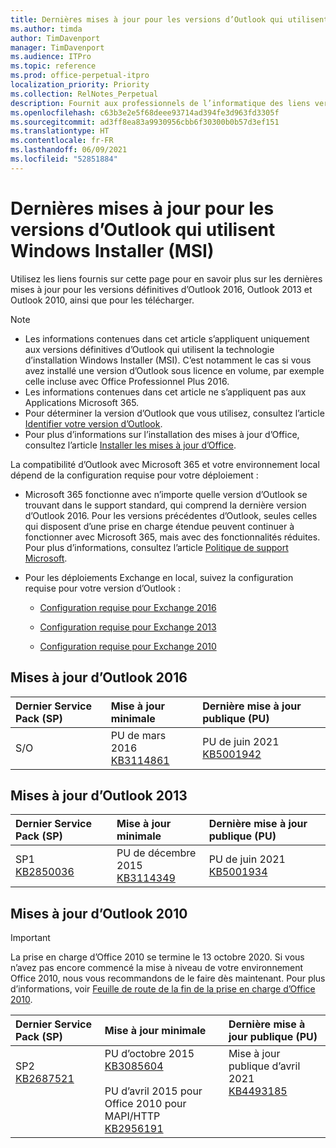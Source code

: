 ```yaml
---
title: Dernières mises à jour pour les versions d’Outlook qui utilisent Windows Installer (MSI)
ms.author: timda
author: TimDavenport
manager: TimDavenport
ms.audience: ITPro
ms.topic: reference
ms.prod: office-perpetual-itpro
localization_priority: Priority
ms.collection: RelNotes_Perpetual
description: Fournit aux professionnels de l’informatique des liens vers les dernières informations sur les mises à jour pour les versions définitives d’Outlook 2016, Outlook 2013 et Outlook 2010
ms.openlocfilehash: c63b3e2e5f68deee93714ad394fe3d963fd3305f
ms.sourcegitcommit: ad3ff8ea83a9930956cbb6f30300b0b57d3ef151
ms.translationtype: HT
ms.contentlocale: fr-FR
ms.lasthandoff: 06/09/2021
ms.locfileid: "52851884"
---
```

# <a name="latest-updates-for-versions-of-outlook-that-use-windows-installer-msi"></a>Dernières mises à jour pour les versions d’Outlook qui utilisent Windows Installer (MSI)

Utilisez les liens fournis sur cette page pour en savoir plus sur les dernières mises à jour pour les versions définitives d’Outlook 2016, Outlook 2013 et Outlook 2010, ainsi que pour les télécharger.
  
> [!NOTE]
> - Les informations contenues dans cet article s’appliquent uniquement aux versions définitives d’Outlook qui utilisent la technologie d’installation Windows Installer (MSI). C’est notamment le cas si vous avez installé une version d’Outlook sous licence en volume, par exemple celle incluse avec Office Professionnel Plus 2016.
> - Les informations contenues dans cet article ne s’appliquent pas aux Applications Microsoft 365.
> - Pour déterminer la version d’Outlook que vous utilisez, consultez l’article [Identifier votre version d’Outlook](https://support.office.com/article/b3a9568c-edb5-42b9-9825-d48d82b2257c).
> - Pour plus d’informations sur l’installation des mises à jour d’Office, consultez l’article [Installer les mises à jour d’Office](https://support.office.com/article/2ab296f3-7f03-43a2-8e50-46de917611c5). 
  
La compatibilité d’Outlook avec Microsoft 365 et votre environnement local dépend de la configuration requise pour votre déploiement :
  
- Microsoft 365 fonctionne avec n’importe quelle version d’Outlook se trouvant dans le support standard, qui comprend la dernière version d’Outlook 2016. Pour les versions précédentes d’Outlook, seules celles qui disposent d’une prise en charge étendue peuvent continuer à fonctionner avec Microsoft 365, mais avec des fonctionnalités réduites. Pour plus d’informations, consultez l’article [Politique de support Microsoft](https://support.microsoft.com/lifecycle).
    
- Pour les déploiements Exchange en local, suivez la configuration requise pour votre version d’Outlook :
    
  - [Configuration requise pour Exchange 2016](/Exchange/plan-and-deploy/system-requirements)
    
  - [Configuration requise pour Exchange 2013](/exchange/exchange-2013-system-requirements-exchange-2013-help)
    
  - [Configuration requise pour Exchange 2010](/previous-versions/office/exchange-server-2010/aa996719(v=exchg.141))

   
## <a name="outlook-2016-updates"></a>Mises à jour d’Outlook 2016

|**Dernier Service Pack (SP)**|**Mise à jour minimale**|**Dernière mise à jour publique (PU)**|
|:-----|:-----|:-----|
|S/O  <br/> |PU de mars 2016 <br/>[KB3114861](https://support.microsoft.com/help/3114861) <br/> |PU de juin 2021 <br/>[KB5001942](https://support.microsoft.com/help/5001942) 

## <a name="outlook-2013-updates"></a>Mises à jour d’Outlook 2013

|**Dernier Service Pack (SP)**|**Mise à jour minimale**|**Dernière mise à jour publique (PU)**|
|:-----|:-----|:-----|
|SP1  <br/>[KB2850036](https://go.microsoft.com/fwlink/p/?LinkId=512538) <br/> |PU de décembre 2015 <br/>[KB3114349](https://support.microsoft.com/kb/3114349) <br/> |PU de juin 2021 <br/>[KB5001934](https://support.microsoft.com/help/5001934)  |
   
## <a name="outlook-2010-updates"></a>Mises à jour d’Outlook 2010
> [!IMPORTANT]
> La prise en charge d’Office 2010 se termine le 13 octobre 2020. Si vous n’avez pas encore commencé la mise à niveau de votre environnement Office 2010, nous vous recommandons de le faire dès maintenant. Pour plus d’informations, voir [Feuille de route de la fin de la prise en charge d’Office 2010](/DeployOffice/office-2010-end-support-roadmap).

|**Dernier Service Pack (SP)**|**Mise à jour minimale**|**Dernière mise à jour publique (PU)**|
|:-----|:-----|:-----|
|SP2 <br/>[KB2687521](https://go.microsoft.com/fwlink/p/?LinkId=512542) <br><br><br><br/> |PU d’octobre 2015 <br/> [KB3085604](https://support.microsoft.com/kb/3085604) <br/><br/>  PU d’avril 2015 pour Office 2010 pour MAPI/HTTP <br/> [KB2956191](https://support.microsoft.com/help/2956191/april-14-2015-update-for-office-2010-kb2956191) <br/> |Mise à jour publique d’avril 2021 <br/>[KB4493185](https://support.microsoft.com/help/4493185) <br><br><br><br/>|
